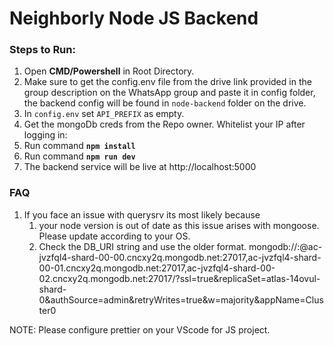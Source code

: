 # Neighborly Node JS Backend

### Steps to Run:

1. Open **CMD/Powershell** in Root Directory.
2. Make sure to get the config.env file from the drive link provided in the group description on the WhatsApp group and paste it in config folder, the backend config will be found in `node-backend` folder on the drive.
3. In `config.env` set `API_PREFIX` as empty.
4. Get the mongoDb creds from the Repo owner. Whitelist your IP after logging in:
5. Run command **`npm install`**
6. Run command **`npm run dev`**
7. The backend service will be live at http://localhost:5000

### FAQ

1. If you face an issue with querysrv its most likely because
   1. your node version is out of date as this issue arises with mongoose. Please update according to your OS.
   2. Check the DB_URI string and use the older format.
      mongodb://<username>:<password>@ac-jvzfql4-shard-00-00.cncxy2q.mongodb.net:27017,ac-jvzfql4-shard-00-01.cncxy2q.mongodb.net:27017,ac-jvzfql4-shard-00-02.cncxy2q.mongodb.net:27017/?ssl=true&replicaSet=atlas-14ovul-shard-0&authSource=admin&retryWrites=true&w=majority&appName=Cluster0

NOTE: Please configure prettier on your VScode for JS project.
